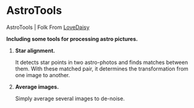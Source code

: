 # AstroTools

AstroTools | Folk From [LoveDaisy](https://bitbucket.org/LoveDaisy/astrotools/src/master/)

**Including some tools for processing astro pictures.**

1. **Star alignment.**

   It detects star points in two astro-photos and finds matches between them. With these matched pair, it determines the transformation from one image to another. 

2. **Average images.**

   Simply average several images to de-noise.
